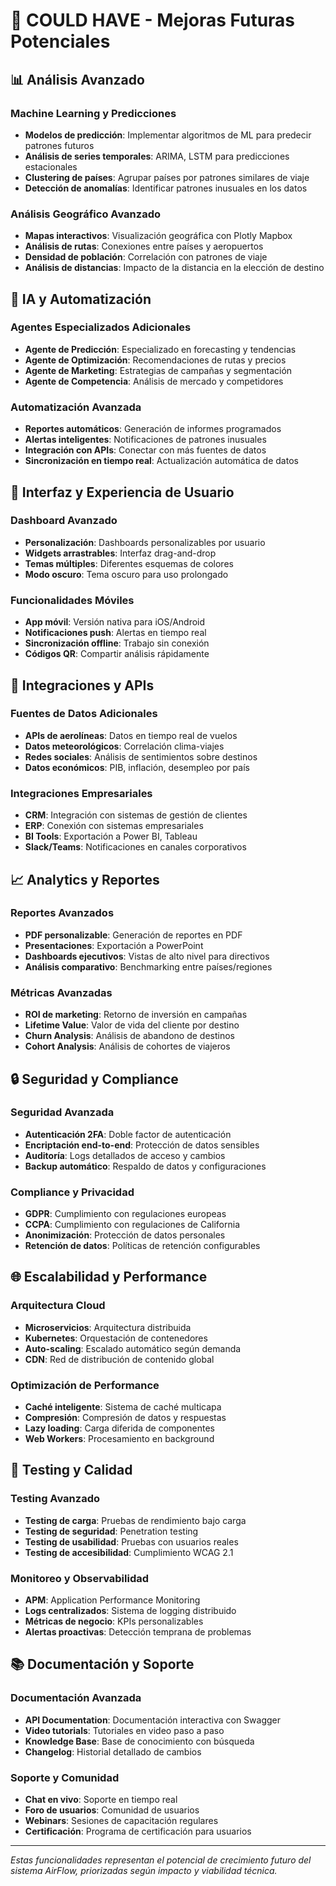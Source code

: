 # 🚀 COULD HAVE - Mejoras Futuras Potenciales

## 📊 **Análisis Avanzado**

### **Machine Learning y Predicciones**
- **Modelos de predicción**: Implementar algoritmos de ML para predecir patrones futuros
- **Análisis de series temporales**: ARIMA, LSTM para predicciones estacionales
- **Clustering de países**: Agrupar países por patrones similares de viaje
- **Detección de anomalías**: Identificar patrones inusuales en los datos

### **Análisis Geográfico Avanzado**
- **Mapas interactivos**: Visualización geográfica con Plotly Mapbox
- **Análisis de rutas**: Conexiones entre países y aeropuertos
- **Densidad de población**: Correlación con patrones de viaje
- **Análisis de distancias**: Impacto de la distancia en la elección de destino

## 🤖 **IA y Automatización**

### **Agentes Especializados Adicionales**
- **Agente de Predicción**: Especializado en forecasting y tendencias
- **Agente de Optimización**: Recomendaciones de rutas y precios
- **Agente de Marketing**: Estrategias de campañas y segmentación
- **Agente de Competencia**: Análisis de mercado y competidores

### **Automatización Avanzada**
- **Reportes automáticos**: Generación de informes programados
- **Alertas inteligentes**: Notificaciones de patrones inusuales
- **Integración con APIs**: Conectar con más fuentes de datos
- **Sincronización en tiempo real**: Actualización automática de datos

## 📱 **Interfaz y Experiencia de Usuario**

### **Dashboard Avanzado**
- **Personalización**: Dashboards personalizables por usuario
- **Widgets arrastrables**: Interfaz drag-and-drop
- **Temas múltiples**: Diferentes esquemas de colores
- **Modo oscuro**: Tema oscuro para uso prolongado

### **Funcionalidades Móviles**
- **App móvil**: Versión nativa para iOS/Android
- **Notificaciones push**: Alertas en tiempo real
- **Sincronización offline**: Trabajo sin conexión
- **Códigos QR**: Compartir análisis rápidamente

## 🔗 **Integraciones y APIs**

### **Fuentes de Datos Adicionales**
- **APIs de aerolíneas**: Datos en tiempo real de vuelos
- **Datos meteorológicos**: Correlación clima-viajes
- **Redes sociales**: Análisis de sentimientos sobre destinos
- **Datos económicos**: PIB, inflación, desempleo por país

### **Integraciones Empresariales**
- **CRM**: Integración con sistemas de gestión de clientes
- **ERP**: Conexión con sistemas empresariales
- **BI Tools**: Exportación a Power BI, Tableau
- **Slack/Teams**: Notificaciones en canales corporativos

## 📈 **Analytics y Reportes**

### **Reportes Avanzados**
- **PDF personalizable**: Generación de reportes en PDF
- **Presentaciones**: Exportación a PowerPoint
- **Dashboards ejecutivos**: Vistas de alto nivel para directivos
- **Análisis comparativo**: Benchmarking entre países/regiones

### **Métricas Avanzadas**
- **ROI de marketing**: Retorno de inversión en campañas
- **Lifetime Value**: Valor de vida del cliente por destino
- **Churn Analysis**: Análisis de abandono de destinos
- **Cohort Analysis**: Análisis de cohortes de viajeros

## 🔒 **Seguridad y Compliance**

### **Seguridad Avanzada**
- **Autenticación 2FA**: Doble factor de autenticación
- **Encriptación end-to-end**: Protección de datos sensibles
- **Auditoría**: Logs detallados de acceso y cambios
- **Backup automático**: Respaldo de datos y configuraciones

### **Compliance y Privacidad**
- **GDPR**: Cumplimiento con regulaciones europeas
- **CCPA**: Cumplimiento con regulaciones de California
- **Anonimización**: Protección de datos personales
- **Retención de datos**: Políticas de retención configurables

## 🌐 **Escalabilidad y Performance**

### **Arquitectura Cloud**
- **Microservicios**: Arquitectura distribuida
- **Kubernetes**: Orquestación de contenedores
- **Auto-scaling**: Escalado automático según demanda
- **CDN**: Red de distribución de contenido global

### **Optimización de Performance**
- **Caché inteligente**: Sistema de caché multicapa
- **Compresión**: Compresión de datos y respuestas
- **Lazy loading**: Carga diferida de componentes
- **Web Workers**: Procesamiento en background

## 🧪 **Testing y Calidad**

### **Testing Avanzado**
- **Testing de carga**: Pruebas de rendimiento bajo carga
- **Testing de seguridad**: Penetration testing
- **Testing de usabilidad**: Pruebas con usuarios reales
- **Testing de accesibilidad**: Cumplimiento WCAG 2.1

### **Monitoreo y Observabilidad**
- **APM**: Application Performance Monitoring
- **Logs centralizados**: Sistema de logging distribuido
- **Métricas de negocio**: KPIs personalizables
- **Alertas proactivas**: Detección temprana de problemas

## 📚 **Documentación y Soporte**

### **Documentación Avanzada**
- **API Documentation**: Documentación interactiva con Swagger
- **Video tutorials**: Tutoriales en video paso a paso
- **Knowledge Base**: Base de conocimiento con búsqueda
- **Changelog**: Historial detallado de cambios

### **Soporte y Comunidad**
- **Chat en vivo**: Soporte en tiempo real
- **Foro de usuarios**: Comunidad de usuarios
- **Webinars**: Sesiones de capacitación regulares
- **Certificación**: Programa de certificación para usuarios

---

*Estas funcionalidades representan el potencial de crecimiento futuro del sistema AirFlow, priorizadas según impacto y viabilidad técnica.*

